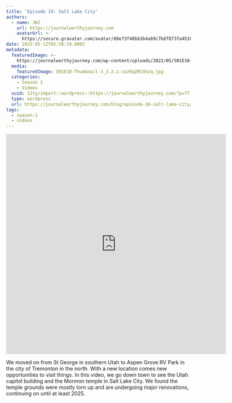 ```yaml
---
title: 'Episode 10: Salt Lake City'
authors:
  - name: JWJ
    url: https://journalworthyjourney.com
    avatarUrl: >-
      https://secure.gravatar.com/avatar/88e73f40bb3b4a69c7b8f873fa45104dd6dcbac157ec972498c06986de5efbaa?s=96&d=mm&r=g
date: 2022-05-12T05:50:19.000Z
metadata:
  featuredImage: >-
    https://journalworthyjourney.com/wp-content/uploads/2022/05/S01E10-Thumbnail-3_3.2.1.jpg
  media:
    featuredImage: S01E10-Thumbnail-3_3.2.1-zazKqZRC5hzq.jpg
  categories:
    - Season 1
    - Videos
  uuid: 11ty/import::wordpress::https://journalworthyjourney.com/?p=77
  type: wordpress
  url: https://journalworthyjourney.com/blog/episode-10-salt-lake-city/
tags:
  - season-1
  - videos
---
```

<iframe allowfullscreen="true" title="Salt Lake City | Episode 10 | Full Time RV Travel" width="600" height="600" src="https://www.youtube.com/embed/LUBKRmtERmY?feature=oembed&amp;color=red&amp;rel=1&amp;controls=1&amp;fs=1&amp;iv_load_policy=0&amp;autoplay=0&amp;modestbranding=0&amp;cc_load_policy=0&amp;playsinline=1" frameborder="0" allow="accelerometer; encrypted-media;accelerometer;autoplay;clipboard-write;gyroscope;picture-in-picture clipboard-write; encrypted-media; gyroscope; picture-in-picture; web-share" referrerpolicy="strict-origin-when-cross-origin"></iframe>

We moved on from St George in southern Utah to Aspen Grove RV Park in the city of Tremonton in the north. With a new location comes new opportunities to visit things. In this video, we go down town to see the Utah capitol building and the Mormon temple in Salt Lake City. We found the temple grounds were mostly torn up and are undergoing major renovations, continuing on until at least 2025.